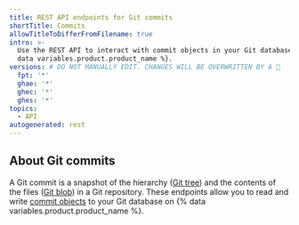 ```yaml
---
title: REST API endpoints for Git commits
shortTitle: Commits
allowTitleToDifferFromFilename: true
intro: >-
  Use the REST API to interact with commit objects in your Git database on {%
  data variables.product.product_name %}.
versions: # DO NOT MANUALLY EDIT. CHANGES WILL BE OVERWRITTEN BY A 🤖
  fpt: '*'
  ghae: '*'
  ghec: '*'
  ghes: '*'
topics:
  - API
autogenerated: rest
---
```


## About Git commits

A Git commit is a snapshot of the hierarchy ([Git tree](/rest/git#trees)) and the contents of the files ([Git blob](/rest/git#blobs)) in a Git repository. These endpoints allow you to read and write [commit objects](https://git-scm.com/book/en/v2/Git-Internals-Git-Objects#_git_commit_objects) to your Git database on {% data variables.product.product_name %}.

<!-- Content after this section is automatically generated -->
